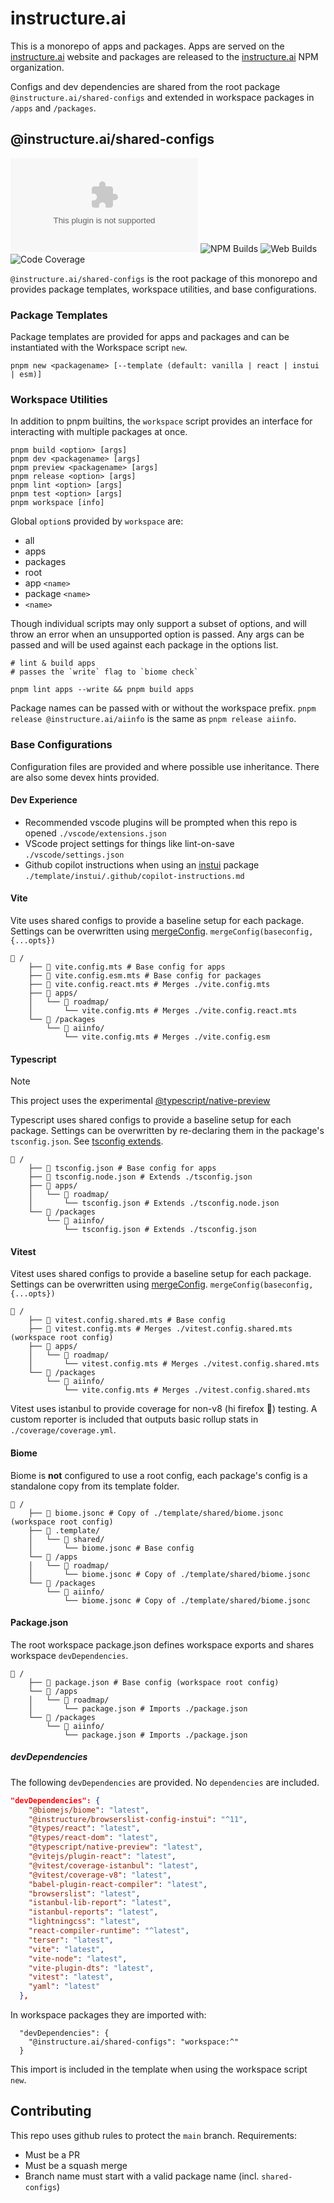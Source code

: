 # instructure.ai

This is a monorepo of apps and packages. Apps are served on the [instructure.ai](https://instructure.ai) website and packages are released to the [instructure.ai](https://www.npmjs.com/org/instructure.ai) NPM organization.

Configs and dev dependencies are shared from the root package `@instructure.ai/shared-configs` and extended in workspace packages in `/apps` and `/packages`.


## @instructure.ai/shared-configs

![Version](https://img.shields.io/github/package-json/version/instructure/instructure.ai?labelColor=%230E1721&color=%234279B6) ![NPM Builds](https://img.shields.io/github/actions/workflow/status/instructure/instructure.ai/release-package.yml?logo=npm&logoColor=%23CB3837&label=package%20builds&labelColor=%230E1721) ![Web Builds](https://img.shields.io/github/actions/workflow/status/instructure/instructure.ai/deploy-apps.yml?logo=javascript&logoColor=%23F7DF1E&label=web%20builds&labelColor=%230E1721) ![Code Coverage](https://img.shields.io/badge/dynamic/yaml?url=https%3A%2F%2Fraw.githubusercontent.com%2Finstructure%2Finstructure.ai%2Frefs%2Fheads%2Fmain%2Fcoverage%2Fcoverage.yml&query=coverage.totals.total&logo=vitest&logoColor=%236E9F18&label=coverage&labelColor=%230E1721&color=%234279B6)

`@instructure.ai/shared-configs` is the root package of this monorepo and provides package templates, workspace utilities, and base configurations.

### Package Templates

Package templates are provided for apps and packages and can be instantiated with the Workspace script `new`.

```shell
pnpm new <packagename> [--template (default: vanilla | react | instui | esm)]
```

### Workspace Utilities

In addition to pnpm builtins, the `workspace` script provides an interface for interacting with multiple packages at once.

```shell
pnpm build <option> [args]
pnpm dev <packagename> [args]
pnpm preview <packagename> [args]
pnpm release <option> [args]
pnpm lint <option> [args]
pnpm test <option> [args]
pnpm workspace [info]
```

Global `option`s provided by `workspace` are:

* all
* apps
* packages
* root
* app `<name>`
* package `<name>`
* `<name>`

Though individual scripts may only support a subset of options, and will throw an error when an unsupported option is passed. Any args can be passed and will be used against each package in the options list.

```shell
# lint & build apps
# passes the `write` flag to `biome check`

pnpm lint apps --write && pnpm build apps
```

Package names can be passed with or without the workspace prefix.  `pnpm release @instructure.ai/aiinfo` is the same as `pnpm release aiinfo`.

### Base Configurations

Configuration files are provided and where possible use inheritance. There are also some devex hints provided.

#### Dev Experience

* Recommended vscode plugins will be prompted when this repo is opened `./vscode/extensions.json`
* VScode project settings for things like lint-on-save `./vscode/settings.json`
* Github copilot instructions when using an [instui](https://instructure.design/) package `./template/instui/.github/copilot-instructions.md`

#### Vite

Vite uses shared configs to provide a baseline setup for each package.  Settings can be overwritten using [mergeConfig](https://vite.dev/guide/api-javascript.html#mergeconfig).
`mergeConfig(baseconfig, {...opts})`

```shell
📁 /
    ├── 📄 vite.config.mts # Base config for apps
    ├── 📄 vite.config.esm.mts # Base config for packages
    ├── 📄 vite.config.react.mts # Merges ./vite.config.mts
    ├── 📂 apps/
    │   └── 📂 roadmap/
    │       └── vite.config.mts # Merges ./vite.config.react.mts
    └── 📂 /packages
        └── 📂 aiinfo/
            └── vite.config.mts # Merges ./vite.config.esm
```
  
#### Typescript

> [!NOTE]
> This project uses the experimental [@typescript/native-preview](https://www.npmjs.com/package/@typescript/native-preview)

Typescript uses shared configs to provide a baseline setup for each package. Settings can be overwritten by re-declaring them in the package's `tsconfig.json`. See [tsconfig extends](https://www.typescriptlang.org/tsconfig/#extends).

```shell
📁 /
    ├── 📄 tsconfig.json # Base config for apps
    ├── 📄 tsconfig.node.json # Extends ./tsconfig.json
    ├── 📂 apps/
    │   └── 📂 roadmap/
    │       └── tsconfig.json # Extends ./tsconfig.node.json
    └── 📂 /packages
        └── 📂 aiinfo/
            └── tsconfig.json # Extends ./tsconfig.json
```

#### Vitest

Vitest uses shared configs to provide a baseline setup for each package.  Settings can be overwritten using [mergeConfig](https://vitest.dev/config/).
`mergeConfig(baseconfig, {...opts})`

```shell
📁 /
    ├── 📄 vitest.config.shared.mts # Base config
    ├── 📄 vitest.config.mts # Merges ./vitest.config.shared.mts (workspace root config)
    ├── 📂 apps/
    │   └── 📂 roadmap/
    │       └── vitest.config.mts # Merges ./vitest.config.shared.mts
    └── 📂 /packages
        └── 📂 aiinfo/
            └── vite.config.mts # Merges ./vitest.config.shared.mts
```

Vitest uses istanbul to provide coverage for non-v8 (hi firefox 👋) testing. A custom reporter is included that outputs basic rollup stats in `./coverage/coverage.yml`.

#### Biome

Biome is **not** configured to use a root config, each package's config is a standalone copy from its template folder.

```shell
📁 /
    ├── 📄 biome.jsonc # Copy of ./template/shared/biome.jsonc (workspace root config)
    ├── 📂 .template/
    │   └── 📂 shared/
    │       └── biome.jsonc # Base config
    └── 📂 /apps
    │   └── 📂 roadmap/
    │       └── biome.jsonc # Copy of ./template/shared/biome.jsonc
    └── 📂 /packages
        └── 📂 aiinfo/
            └── biome.jsonc # Copy of ./template/shared/biome.jsonc
```

#### Package.json

The root workspace package.json defines workspace exports and shares workspace `devDependencies`.

```shell
📁 /
    ├── 📄 package.json # Base config (workspace root config)
    └── 📂 /apps
    │   └── 📂 roadmap/
    │       └── package.json # Imports ./package.json
    └── 📂 /packages
        └── 📂 aiinfo/
            └── package.json # Imports ./package.json
```

##### devDependencies

The following `devDependencies` are provided.  No `dependencies` are included.

```json
"devDependencies": {
    "@biomejs/biome": "latest",
    "@instructure/browserslist-config-instui": "^11",
    "@types/react": "latest",
    "@types/react-dom": "latest",
    "@typescript/native-preview": "latest",
    "@vitejs/plugin-react": "latest",
    "@vitest/coverage-istanbul": "latest",
    "@vitest/coverage-v8": "latest",
    "babel-plugin-react-compiler": "latest",
    "browserslist": "latest",
    "istanbul-lib-report": "latest",
    "istanbul-reports": "latest",
    "lightningcss": "latest",
    "react-compiler-runtime": "^latest",
    "terser": "latest",
    "vite": "latest",
    "vite-node": "latest",
    "vite-plugin-dts": "latest",
    "vitest": "latest",
    "yaml": "latest"
  },
```

In workspace packages they are imported with:

```
  "devDependencies": {
    "@instructure.ai/shared-configs": "workspace:^"
  }
```

This import is included in the template when using the workspace script `new`.

## Contributing

This repo uses github rules to protect the `main` branch.  Requirements:

* Must be a PR
* Must be a squash merge
* Branch name must start with a valid package name (incl. `shared-configs`)
